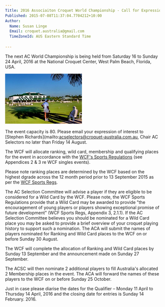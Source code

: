 ```yaml
---
Title: 2016 Associaiton Croquet World Championship - Call for Expressions of Interest
Published: 2015-07-08T11:37:04.7704212+10:00
Author:
  Name: Susan Linge
  Email: croquet.australia@gmail.com
  TimeZoneId: AUS Eastern Standard Time

---
```

The next AC World Championship is being held from Saturday 16 to Sunday 24 April, 2016 at the National Croquet Center, West Palm Beach, Florida, USA.  

<img src = "/natonal-croquet-centre-2.jpg" alt = "National Croquet Center"/>

The event capacity is 80. Please email your expression of interest to [Stephen Richards](mailto:acselectors@croquet-australia.com.au, Chair AC Selectors no later than Friday 14 August.

The WCF will allocate ranking, wild card, membership and qualifying places for the event in accordance with the [WCF's Sports Regulations](http://www.worldcroquet.org.uk/documents/Governance/SportsRegs/WCFSportsRegulations.pdf) (see Appendices 2 & 3 re WCF singles events).

Please note ranking places are determined by the WCF based on the highest dgrade across the 12 month period prior to 13 September 2015 as per the [WCF Sports Regs](http://butedock.demon.co.uk/cgs/rank_list.php).  

The AC Selection Committee will advise a player if they are eligible to be considered for a Wild Card by the WCF.  Please note, the WCF Sports Regulations provide that a Wild Card may be awarded to provide "the encouragement of young players or players showing exceptional promise of future development" (WCF Sports Regs, Appendix 3, 2.1.1).  If the AC Selection Committee believes you should be nominated for a Wild Card place you may be asked to provide a brief overview of your croquet playing history to support such a nomination.  The ACA will submit the names of players nominated for Ranking and Wild Card places to the WCF on or before Sunday 30 August.

The WCF will complete the allocation of Ranking and Wild Card places by Sunday 13 September and the announcement made on Sunday 27 September.

The ACSC will then nominate 2 additional players to fill Australia's allocated 2 Membership places in the event.  The ACA will forward the names of these players to the WCF on or before Sunday 25 October. 

Just in case please diarise the dates for the Qualifier – Monday 11 April to Thursday 14 April, 2016 and the closing date for entries is Sunday 14 February. 2016.